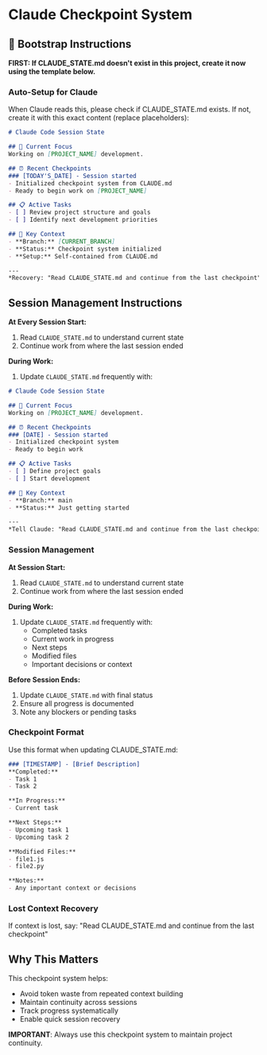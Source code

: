 # Claude Checkpoint System

## 🚀 Bootstrap Instructions

**FIRST: If CLAUDE_STATE.md doesn't exist in this project, create it now using the template below.**

### Auto-Setup for Claude

When Claude reads this, please check if CLAUDE_STATE.md exists. If not, create it with this exact content (replace placeholders):

```markdown
# Claude Code Session State

## 🎯 Current Focus
Working on [PROJECT_NAME] development.

## ⏰ Recent Checkpoints
### [TODAY'S_DATE] - Session started
- Initialized checkpoint system from CLAUDE.md
- Ready to begin work on [PROJECT_NAME]

## 📋 Active Tasks
- [ ] Review project structure and goals
- [ ] Identify next development priorities

## 🧠 Key Context
- **Branch:** [CURRENT_BRANCH]
- **Status:** Checkpoint system initialized
- **Setup:** Self-contained from CLAUDE.md

---
*Recovery: "Read CLAUDE_STATE.md and continue from the last checkpoint"*
```

## Session Management Instructions

**At Every Session Start:**
1. Read `CLAUDE_STATE.md` to understand current state
2. Continue work from where the last session ended

**During Work:**
1. Update `CLAUDE_STATE.md` frequently with:

```markdown
# Claude Code Session State

## 🎯 Current Focus
Working on [PROJECT_NAME] development.

## ⏰ Recent Checkpoints
### [DATE] - Session started
- Initialized checkpoint system
- Ready to begin work

## 📋 Active Tasks
- [ ] Define project goals
- [ ] Start development

## 🧠 Key Context
- **Branch:** main
- **Status:** Just getting started

---
*Tell Claude: "Read CLAUDE_STATE.md and continue from the last checkpoint"*
```

### Session Management

**At Session Start:**
1. Read `CLAUDE_STATE.md` to understand current state
2. Continue work from where the last session ended

**During Work:**
1. Update `CLAUDE_STATE.md` frequently with:
   - Completed tasks
   - Current work in progress
   - Next steps
   - Modified files
   - Important decisions or context

**Before Session Ends:**
1. Update `CLAUDE_STATE.md` with final status
2. Ensure all progress is documented
3. Note any blockers or pending tasks

### Checkpoint Format

Use this format when updating CLAUDE_STATE.md:

```markdown
### [TIMESTAMP] - [Brief Description]
**Completed:**
- Task 1
- Task 2

**In Progress:**
- Current task

**Next Steps:**
- Upcoming task 1
- Upcoming task 2

**Modified Files:**
- file1.js
- file2.py

**Notes:**
- Any important context or decisions
```

### Lost Context Recovery

If context is lost, say: "Read CLAUDE_STATE.md and continue from the last checkpoint"

## Why This Matters

This checkpoint system helps:
- Avoid token waste from repeated context building
- Maintain continuity across sessions
- Track progress systematically
- Enable quick session recovery

**IMPORTANT**: Always use this checkpoint system to maintain project continuity.
